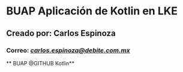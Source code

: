 # BUAP Aplicación de Kotlin en LKE
## Creado por: **Carlos Espinoza**
### Correo: *carlos.espinoza@debite.com.mx*
** BUAP @GITHUB Kotlin**
